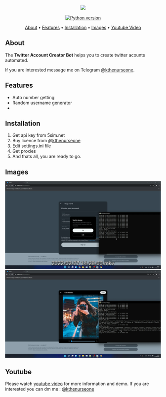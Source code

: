 <p align="center"><a href="https://youtu.be/JCKmnJp48DE" target="_blank"><img src="https://github.com/kthenurseone/twitter_account_creator/blob/main/video_kapak.png?raw=true"></a></p>

<p align="center">
    <a href="https://www.python.org/downloads/release/python-380/"><img src="https://img.shields.io/badge/python-3.8-blue.svg?style=plastic" alt="Python version"></a>
</p>

<p align="center">
  <a href="#about">About</a>
  •
  <a href="#features">Features</a>
  •
  <a href="#installation">Installation</a>
  •
  <a href="#images">Images</a>
  •
  <a href="#youtube">Youtube Video</a>
</p>

## About
The **Twitter Account Creator Bot** helps you to create twitter acounts automated.

If you are interested message me on Telegram [@kthenurseone](https://t.me/kthenurseone). 

## Features
- Auto number getting
- Random username generator
- 


## Installation
1) Get api key from 5sim.net
2) Buy licence from [@kthenurseone](https://t.me/kthenurseone)
3) Edit settings.ini file
4) Get proxies
5) And thats all, you are ready to go.


## Images
![Telegram Message Bot](https://github.com/kthenurseone/twitter_account_creator/blob/main/1.png?raw=true)
![Telegram Message Bot](https://github.com/kthenurseone/twitter_account_creator/blob/main/2.png?raw=true)



## Youtube
Please watch [youtube video](https://youtu.be/JCKmnJp48DE) for more information and demo. If you are interested you can dm me : [@kthenurseone](https://t.me/kthenurseone)
